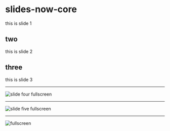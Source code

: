 # slides-now-core

this is slide 1

## two

this is slide 2

## three

this is slide 3

---
![slide four fullscreen](https://raw.github.com/bahmutov/talks/master/images/border.jpg)

---
![slide five fullscreen](https://raw.github.com/bahmutov/talks/master/images/status-mobile.jpg)

---
![fullscreen](https://raw.github.com/bahmutov/talks/master/images/status-combined.jpg)
